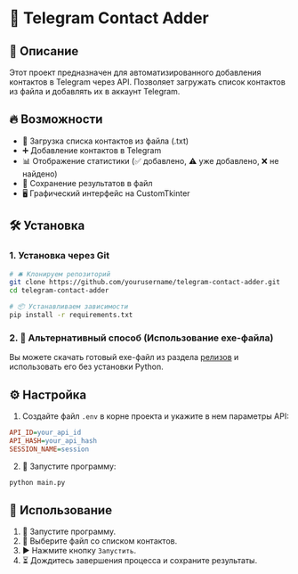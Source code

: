 # 🚀 Telegram Contact Adder

## 📌 Описание

Этот проект предназначен для автоматизированного добавления контактов в Telegram через API. Позволяет загружать список контактов из файла и добавлять их в аккаунт Telegram.

## 🔥 Возможности

- 📂 Загрузка списка контактов из файла (.txt)
- ➕ Добавление контактов в Telegram
- 📊 Отображение статистики (✅ добавлено, ⚠️ уже добавлено, ❌ не найдено)
- 💾 Сохранение результатов в файл
- 🖥️ Графический интерфейс на CustomTkinter

## 🛠️ Установка

### 1. Установка через Git

```sh
# 🛎️ Клонируем репозиторий
git clone https://github.com/yourusername/telegram-contact-adder.git
cd telegram-contact-adder

# 📦 Устанавливаем зависимости
pip install -r requirements.txt
```

### 2. 🎯 Альтернативный способ (Использование exe-файла)

Вы можете скачать готовый exe-файл из раздела [релизов](https://github.com/sskyBlessed/TCA/releases) и использовать его без установки Python.

## ⚙️ Настройка

1. Создайте файл `.env` в корне проекта и укажите в нем параметры API:

```ini
API_ID=your_api_id
API_HASH=your_api_hash
SESSION_NAME=session
```

2. 🔄 Запустите программу:

```sh
python main.py
```

## 🎯 Использование

1. 🏁 Запустите программу.
2. 📂 Выберите файл со списком контактов.
3. ▶️ Нажмите кнопку `Запустить`.
4. ⏳ Дождитесь завершения процесса и сохраните результаты.
